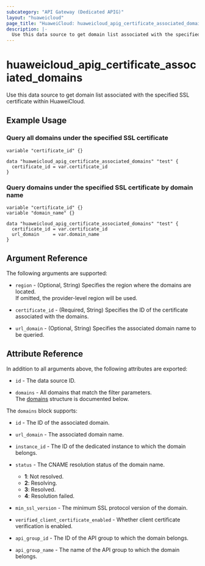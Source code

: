 ```yaml
---
subcategory: "API Gateway (Dedicated APIG)"
layout: "huaweicloud"
page_title: "HuaweiCloud: huaweicloud_apig_certificate_associated_domains"
description: |-
  Use this data source to get domain list associated with the specified SSL certificate within HuaweiCloud.
---
```


# huaweicloud_apig_certificate_associated_domains

Use this data source to get domain list associated with the specified SSL certificate within HuaweiCloud.

## Example Usage

### Query all domains under the specified SSL certificate

```hcl
variable "certificate_id" {}

data "huaweicloud_apig_certificate_associated_domains" "test" {
  certificate_id = var.certificate_id
}
```

### Query domains under the specified SSL certificate by domain name

```hcl
variable "certificate_id" {}
variable "domain_name" {}

data "huaweicloud_apig_certificate_associated_domains" "test" {
  certificate_id = var.certificate_id
  url_domain     = var.domain_name
}
```

## Argument Reference

The following arguments are supported:

* `region` - (Optional, String) Specifies the region where the domains are located.  
  If omitted, the provider-level region will be used.

* `certificate_id` - (Required, String) Specifies the ID of the certificate associated with the domains.

* `url_domain` - (Optional, String) Specifies the associated domain name to be queried.

## Attribute Reference

In addition to all arguments above, the following attributes are exported:

* `id` - The data source ID.

* `domains` - All domains that match the filter parameters.  
  The [domains](#apig_data_certificate_associated_domains) structure is documented below.

<a name="apig_data_certificate_associated_domains"></a>
The `domains` block supports:

* `id` - The ID of the associated domain.

* `url_domain` - The associated domain name.

* `instance_id` - The ID of the dedicated instance to which the domain belongs.

* `status` - The CNAME resolution status of the domain name.
  + **1**: Not resolved.
  + **2**: Resolving.
  + **3**: Resolved.
  + **4**: Resolution failed.

* `min_ssl_version` - The minimum SSL protocol version of the domain.

* `verified_client_certificate_enabled` - Whether client certificate verification is enabled.

* `api_group_id` - The ID of the API group to which the domain belongs.

* `api_group_name` - The name of the API group to which the domain belongs.

